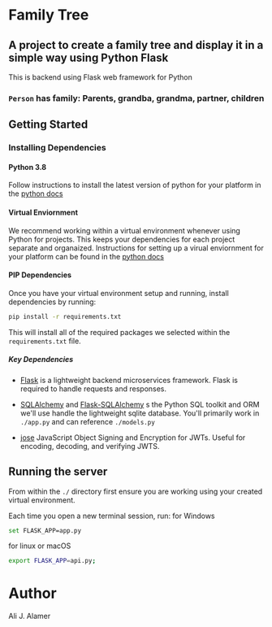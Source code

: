 # Family Tree 
## A project to create a family tree and display it in a simple way using Python Flask 

This is backend using Flask web framework for Python

### `Person` has family: Parents, grandba, grandma, partner, children


## Getting Started
### Installing Dependencies
#### Python 3.8
Follow instructions to install the latest version of python for your platform in the [python docs](https://www.python.org/downloads/)
#### Virtual Enviornment

We recommend working within a virtual environment whenever using Python for projects. This keeps your dependencies for each project separate and organaized. Instructions for setting up a virual enviornment for your platform can be found in the [python docs](https://packaging.python.org/guides/installing-using-pip-and-virtual-environments/)

#### PIP Dependencies

Once you have your virtual environment setup and running, install dependencies by running:

```bash
pip install -r requirements.txt
```

This will install all of the required packages we selected within the `requirements.txt` file.
##### Key Dependencies

- [Flask](http://flask.pocoo.org/)  is a lightweight backend microservices framework. Flask is required to handle requests and responses.

- [SQLAlchemy](https://www.sqlalchemy.org/) and [Flask-SQLAlchemy](https://flask-sqlalchemy.palletsprojects.com/en/2.x/) s the Python SQL toolkit and ORM we'll use handle the lightweight sqlite database. You'll primarily work in `./app.py` and can reference `./models.py`

- [jose](https://python-jose.readthedocs.io/en/latest/) JavaScript Object Signing and Encryption for JWTs. Useful for encoding, decoding, and verifying JWTS.

## Running the server

From within the `./`  directory first ensure you are working using your created virtual environment.

Each time you open a new terminal session, run:
for Windows 
```bash
set FLASK_APP=app.py
```
for linux or macOS
```bash
export FLASK_APP=api.py;
```


# Author
Ali J. Alamer 